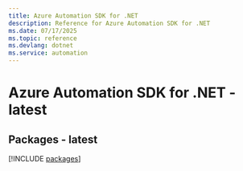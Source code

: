 ```yaml
---
title: Azure Automation SDK for .NET
description: Reference for Azure Automation SDK for .NET
ms.date: 07/17/2025
ms.topic: reference
ms.devlang: dotnet
ms.service: automation
---
```

# Azure Automation SDK for .NET - latest
## Packages - latest
[!INCLUDE [packages](automation-index.md)]